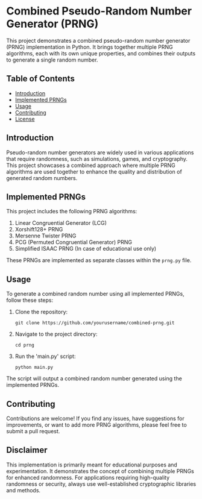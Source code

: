 # Combined Pseudo-Random Number Generator (PRNG)

This project demonstrates a combined pseudo-random number generator (PRNG) implementation in Python. It brings together multiple PRNG algorithms, each with its own unique properties, and combines their outputs to generate a single random number.

## Table of Contents

- [Introduction](#introduction)
- [Implemented PRNGs](#implemented-prngs)
- [Usage](#usage)
- [Contributing](#contributing)
- [License](#license)

## Introduction

Pseudo-random number generators are widely used in various applications that require randomness, such as simulations, games, and cryptography. This project showcases a combined approach where multiple PRNG algorithms are used together to enhance the quality and distribution of generated random numbers.

## Implemented PRNGs

This project includes the following PRNG algorithms:

1. Linear Congruential Generator (LCG)
2. Xorshift128+ PRNG
3. Mersenne Twister PRNG
4. PCG (Permuted Congruential Generator) PRNG
5. Simplified ISAAC PRNG (In case of educational use only)

These PRNGs are implemented as separate classes within the `prng.py` file.

## Usage

To generate a combined random number using all implemented PRNGs, follow these steps:

1. Clone the repository:

   ```
   git clone https://github.com/yourusername/combined-prng.git
    ```
   
2. Navigate to the project directory:
    ```
   cd prng
   ```
   
3. Run the 'main.py' script:
    ```
   python main.py
   ```
   
The script will output a combined random number generated using the implemented PRNGs.

## Contributing
Contributions are welcome! If you find any issues, have suggestions for improvements, or want to add more PRNG algorithms, please feel free to submit a pull request.

## Disclaimer
This implementation is primarily meant for educational purposes and experimentation. It demonstrates the concept of combining multiple PRNGs for enhanced randomness. For applications requiring high-quality randomness or security, always use well-established cryptographic libraries and methods.